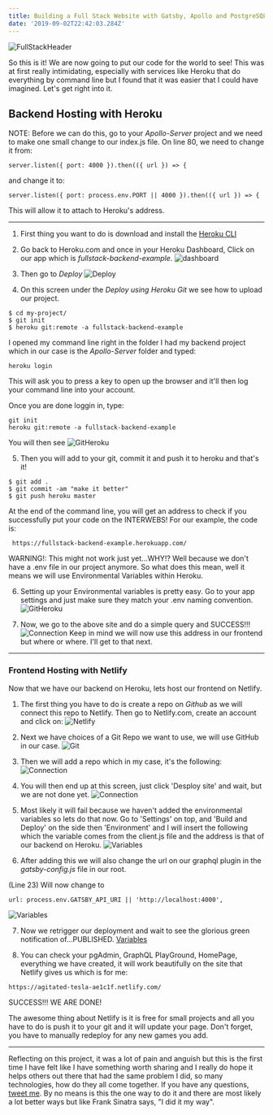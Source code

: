 ```yaml
---
title: Building a Full Stack Website with Gatsby, Apollo and PostgreSQL with Heroku Backend and Netlify Frontend (Part 4 of 4)-[Hosting]
date: '2019-09-02T22:42:03.284Z'
---
```


![FullStackHeader](postlogo.png)

So this is it! We are now going to put our code for the world to see! This was at first really intimidating, especially with services like Heroku that do everything by command line but I found that it was easier that I could have imagined. Let's get right into it. 

## Backend Hosting with Heroku

NOTE: Before we can do this, go to your *Apollo-Server* project and we need to make one small change to our index.js file. On line 80, we need to change it from:
```
server.listen({ port: 4000 }).then(({ url }) => {
```
and change it to:
```
server.listen({ port: process.env.PORT || 4000 }).then(({ url }) => {
  ```
This will allow it to attach to Heroku's address. 

---

1. First thing you want to do is download and install the [Heroku CLI](https://devcenter.heroku.com/articles/heroku-command-line)

2. Go back to Heroku.com and once in your Heroku Dashboard, Click on our app which is *fullstack-backend-example*.
![dashboard](hosting-001.png)

3. Then go to *Deploy*
![Deploy](hosting-002.png)

4. On this screen under the *Deploy using Heroku Git* we see how to upload our project. 
```
$ cd my-project/
$ git init
$ heroku git:remote -a fullstack-backend-example
```
I opened my command line right in the folder I had my backend project which in our case is the *Apollo-Server* folder and typed:
```
heroku login
```
This will ask you to press a key to open up the browser and it'll then log your command line into your account. 

Once you are done loggin in, type:
```
git init
heroku git:remote -a fullstack-backend-example
```
You will then see
![GitHeroku](hosting-003.png)

5. Then you will add to your git, commit it and push it to heroku and that's it!
```
$ git add .
$ git commit -am "make it better"
$ git push heroku master
```
At the end of the command line, you will get an address to check if you successfully put your code on the INTERWEBS! For our example, the code is:
```
 https://fullstack-backend-example.herokuapp.com/
```

WARNING!: This might not work just yet...WHY!? Well because we don't have a .env file in our project anymore. So what does this mean, well it means we will use Environmental Variables within Heroku. 

6. Setting up your Environmental variables is pretty easy. Go to your app settings and just make sure they match your .env naming convention. 
![GitHeroku](hosting-009.png)


7. Now, we go to the above site and do a simple query and SUCCESS!!!
![Connection](hosting-004.png)
Keep in mind we will now use this address in our frontend but where or where. I'll get to that next.

---
### Frontend Hosting with Netlify

Now that we have our backend on Heroku, lets host our frontend on Netlify. 

1. The first thing you have to do is create a repo on *Github* as we will connect this repo to Netlify. Then go to Netlify.com, create an account and click on: 
![Netlify](hosting-005.png)

2. Next we have choices of a Git Repo we want to use, we will use GitHub in our case.
![Git](hosting-006.png)

3. Then we will add a repo which in my case, it's the following:
![Connection](hosting-007.png)

4. You will then end up at this screen, just click 'Desploy site' and wait, but we are not done yet.
![Connection](hosting-008.png)

5. Most likely it will fail because we haven't added the environmental variables so lets do that now. Go to 'Settings' on top, and 'Build and Deploy' on the side then 'Environment' and I will insert the following which the variable comes from the client.js file and the address is that of our backend on Heroku. 
![Variables](hosting-010.png)

6. After adding this we will also change the url on our graphql plugin in the *gatsby-config.js* file in our root.

(Line 23) Will now change to
```
url: process.env.GATSBY_API_URI || 'http://localhost:4000',
```
![Variables](hosting-011.png)

7. Now we retrigger our deployment and wait to see the glorious green notification of...PUBLISHED.
[Variables](hosting-012.png)

8. You can check your pgAdmin, GraphQL PlayGround, HomePage, everything we have created, it will work beautifully on the site that Netlify gives us which is for me:
```
https://agitated-tesla-ae1c1f.netlify.com/
```

SUCCESS!!! WE ARE DONE!

The awesome thing about Netlify is it is free for small projects and all you have to do is push it to your git and it will update your page. Don't forget, you have to manually redeploy for any new games you add. 

---

Reflecting on this project, it was a lot of pain and anguish but this is the first time I have felt like I have something worth sharing and I really do hope it helps others out there that had the same problem I did, so many technologies, how do they all come together. If you have any questions, [tweet me](https://twitter.com/Roger_Terrill). By no means is this the one way to do it and there are most likely a lot better ways but like Frank Sinatra says, "I did it my way". 

